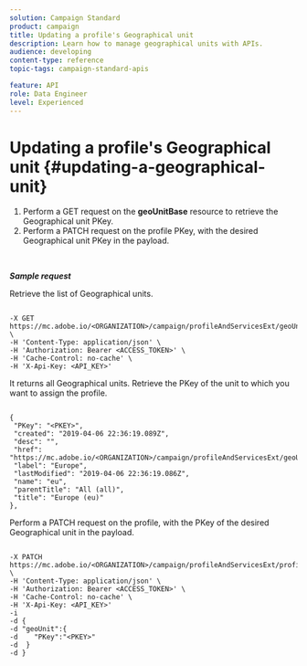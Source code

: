 ```yaml
---
solution: Campaign Standard
product: campaign
title: Updating a profile's Geographical unit
description: Learn how to manage geographical units with APIs.
audience: developing
content-type: reference
topic-tags: campaign-standard-apis

feature: API
role: Data Engineer
level: Experienced
---
```


# Updating a profile's Geographical unit {#updating-a-geographical-unit}

1. Perform a GET request on the **geoUnitBase** resource to retrieve the Geographical unit PKey.
1. Perform a PATCH request on the profile PKey, with the desired Geographical unit PKey in the payload.

<br/>

***Sample request***

Retrieve the list of Geographical units.

```

-X GET https://mc.adobe.io/<ORGANIZATION>/campaign/profileAndServicesExt/geoUnitBase/ \
-H 'Content-Type: application/json' \
-H 'Authorization: Bearer <ACCESS_TOKEN>' \
-H 'Cache-Control: no-cache' \
-H 'X-Api-Key: <API_KEY>'

```

It returns all Geographical units. Retrieve the PKey of the unit to which you want to assign the profile.

```

{
 "PKey": "<PKEY>",
 "created": "2019-04-06 22:36:19.089Z",
 "desc": "",
 "href": "https://mc.adobe.io/<ORGANIZATION>/campaign/profileAndServicesExt/geoUnitBase/<PKEY>",
 "label": "Europe",
 "lastModified": "2019-04-06 22:36:19.086Z",
 "name": "eu",
 "parentTitle": "All (all)",
 "title": "Europe (eu)"
},

```

Perform a PATCH request on the profile, with the PKey of the desired Geographical unit in the payload.

```

-X PATCH https://mc.adobe.io/<ORGANIZATION>/campaign/profileAndServicesExt/profile/<PKEY> \
-H 'Content-Type: application/json' \
-H 'Authorization: Bearer <ACCESS_TOKEN>' \
-H 'Cache-Control: no-cache' \
-H 'X-Api-Key: <API_KEY>'
-i
-d {
-d "geoUnit":{
-d    "PKey":"<PKEY>"
-d  }
-d }

```

<!-- + réponse -->

